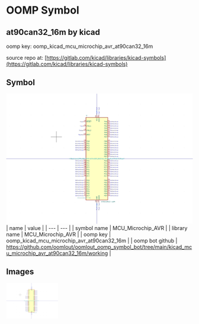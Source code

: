 # OOMP Symbol  
## at90can32_16m  by kicad  
  
oomp key: oomp_kicad_mcu_microchip_avr_at90can32_16m  
  
source repo at: [https://gitlab.com/kicad/libraries/kicad-symbols](https://gitlab.com/kicad/libraries/kicad-symbols)  
## Symbol  
  
[![working.png](working_600.png)](working.png)  
| name | value | 
| --- | --- | 
| symbol name | MCU_Microchip_AVR | 
| library name | MCU_Microchip_AVR | 
| oomp key | oomp_kicad_mcu_microchip_avr_at90can32_16m | 
| oomp bot github | https://github.com/oomlout/oomlout_oomp_symbol_bot/tree/main/kicad_mcu_microchip_avr_at90can32_16m/working | 
## Images  
  
[![working.png](working_140.png)](working.png)  
